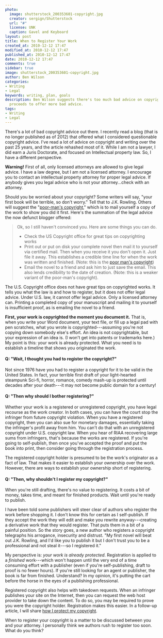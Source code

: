 ```yaml
---
photo:
  image: shutterstock_200353601-copyright.jpg
  creator: sergign/Shutterstock
  url: "#"
  license: UNK
  caption: Gavel and Keyboard
layout: post
title: When to Register Your Work
created_at: 2010-12-12 17:47
modified_at: 2010-12-12 17:47
published_at: 2010-12-12 17:47
date: 2010-12-12 17:47
comments: true
sidebar: true
image: shutterstock_200353601-copyright.jpg
author: Ben Wilson
categories:
- Writing
- Legal
keywords: writing, plan, goals
description: Ben Wilson suggests there's too much bad advice on copyrighting, and
  proceeds to offer more bad advice.
tags:
- Writing
- Legal
---
```

There's a lot of bad copyright advice out there. I recently read a blog (that is no longer published as of 2012) that offered what I considered questionable copyright advice. I've read a lot of advice on copyright and writing over the past 25 years, and the article rehashed most of it. While I am not a lawyer, I did earn a Juris Doctorate, and focused on Intellectual property law. So, I have a different perspective.

<!-- more -->

<div class="alert alert-danger">
<b>Warning!</b> First of all, only licensed attorneys are allowed to give legal advice. I have a law degree, but I am not a licensed attorney. I encourage you to contact an intellectual property attorney for proper legal advice. If anybody gives you legal advice who is not your attorney...check with an attorney.
</div>

Should you be worried about your copyright? Some writers will say, "your first book will be terrible, so don't worry." Tell that to J.K. Rowling. Others will suggest the "[poor-man's copyright](http://en.wikipedia.org/wiki/Poor_man's_copyright)," which is to mail yourself a copy of the work to show you did it first. Here's the summation of the legal advice the now defunct blogger offered:

> Ok, so I still haven't convinced you. Here are some things you can do.
>
> * Check the US Copyright office for great tips on copyrighting works
> * Print out or put on disk your complete novel then mail it to yourself via certified mail. Then when you receive it you don't open it. Just file it away. This establishes a credible time line for when the work was written and finished. (Note: this is the [poor man's copyright](http://en.wikipedia.org/wiki/Poor_man's_copyright))
> * Email the novel to a friend and ask him to just save the email. This also lends credibility to the date of creation. (Note: this is a weaker variant of the poor-man's copyright).

The U.S. Copyright office does not have great tips on copyrighted works. It tells you what the law is and how to register, but it does not offer legal advice. Under U.S. law, it cannot offer legal advice. Only a licensed attorney can. Printing a completed copy of your manuscript and mailing it to yourself is insufficient proof, as is emailing the novel to a friend.

**First, your work is copyrighted the moment you document it.** That is, when you write your Word document, your text file, or fill up a legal pad with pen scratches, what you wrote is copyrighted---assuming you're not copying down somebody else's effort. An idea is not copyrightable, but your expression of an idea is. (I won't get into patents or trademarks here.) My point is this: your work is already protected. What you need is to establish a timeline that shows you originated the work.

#### Q: "Wait, I thought you had to register the copyright?"

Not since 1976 have you had to register a copyright for it to be valid in the United States. In fact, your terrible first draft of your light-hearted steampunk Sci-fi, horror, romance, comedy mash-up is protected until decades after your death---it may not become public domain for a century!

#### Q: "Then why should I bother registering?"

Whether your work is a registered or unregistered copyright, you have legal recourse as the work creator. In both cases, you can have the court stop the infringer from future copyright violation. When you have a registered copyright, then you can also sue for monetary damages, essentially taking the infringer's profit away from him. You can't do that with an unregistered copyright under U.S. copyright law. When you hear of RIAA recovering large sums from infringers, that's because the works are registered. If you're going to self-publish, then once you've accepted the proof and put the book into print, then consider going through the registration process.

The registered copyright holder is presumed to be the work's originator as a fact of law. That makes it easier to establish your ownership over the work. However, there are ways to establish your ownership short of registering.

#### Q: "Then, why shouldn't I register my copyright?"

When you're still drafting, there's no value to registering. It costs a bit of money, takes time, and meant for finished products. Wait until you're ready to publish.

I have been told some publishers will steer clear of authors who register the work before shopping it. I don't know this for certain as I self-publish. If they accept the work they will edit and make you rewrite anyway---creating a derivative work that they would register. That puts them in a bit of a painful position. So the story goes, a new author who registers a copyright telegraphs his arrogance, insecurity and distrust. "My first novel will beat out J.K. Rowling, and I'd like you to publish it but I don't trust you to be a professional and not steal it---so I registered it."

My perspective is: *your work is already protected*. Registration is applied to a *finished* work---which won't happen until the very end of a time consuming effort with a publisher (even if you're self-publishing, draft to proof is no fewer hours). If you're still looking for an agent or publisher, the book is far from finished. Understand? In my opinion, it's putting the cart before the horse in the eyes of a publishing professional.

Registered copyright also helps with takedown requests. When an infringer publishes your site on the Internet, then you can request the web host provider to take down the content. To do so, you may be required to prove you were the copyright holder. Registration makes this easier. In a follow-up article, I will share [how I protect my copyright](/articles/how-i-protect-my-copyright/).

When to register your copyright is a matter to be discussed between you and your attorney. I personally think we authors rush to register too soon. What do you think?
